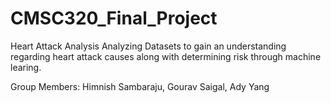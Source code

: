 # CMSC320_Final_Project

Heart Attack Analysis 
Analyzing Datasets to gain an understanding regarding heart attack causes along with determining risk through machine learing.

Group Members:
Himnish Sambaraju, Gourav Saigal, Ady Yang
